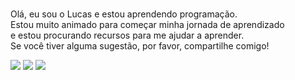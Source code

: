 ### 
Olá, eu sou o Lucas e estou aprendendo programação.
<br>Estou muito animado para começar minha jornada de aprendizado 
<br>e estou procurando recursos para me ajudar a aprender. 
<br>Se você tiver alguma sugestão, por favor, compartilhe comigo!


<div>
  <a href="https://github.com/lucasmdcv" target="_blank">
</div>
<div> 

  <a href="https://www.instagram.com/lucas_mdcv/" target="_blank"><img src="https://img.shields.io/badge/-Instagram-%23E4405F?style=for-the-badge&logo=instagram&logoColor=white" target="_blank"></a>
  <a href="mailto:lucasmendesdacvieira@gmail.com"><img src="https://img.shields.io/badge/-Gmail-%23333?style=for-the-badge&logo=gmail&logoColor=white" target="_blank"></a>
  <a href="https://www.linkedin.com/in/lucas-mendes-631691232/" target="_blank"><img src="https://img.shields.io/badge/-LinkedIn-%230077B5?style=for-the-badge&logo=linkedin&logoColor=white" target="_blank"></a> 

  
</div>
